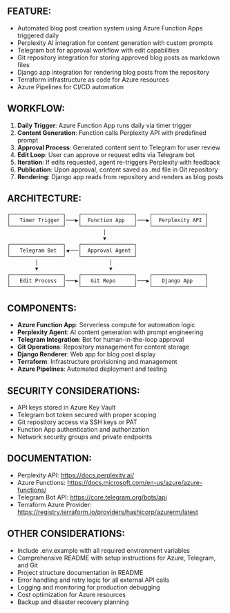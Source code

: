 ## FEATURE:

- Automated blog post creation system using Azure Function Apps triggered daily
- Perplexity AI integration for content generation with custom prompts
- Telegram bot for approval workflow with edit capabilities
- Git repository integration for storing approved blog posts as markdown files
- Django app integration for rendering blog posts from the repository
- Terraform infrastructure as code for Azure resources
- Azure Pipelines for CI/CD automation

## WORKFLOW:

1. **Daily Trigger**: Azure Function App runs daily via timer trigger
2. **Content Generation**: Function calls Perplexity API with predefined prompt
3. **Approval Process**: Generated content sent to Telegram for user review
4. **Edit Loop**: User can approve or request edits via Telegram bot
5. **Iteration**: If edits requested, agent re-triggers Perplexity with feedback
6. **Publication**: Upon approval, content saved as .md file in Git repository
7. **Rendering**: Django app reads from repository and renders as blog posts

## ARCHITECTURE:

```
┌─────────────────┐    ┌─────────────────┐    ┌─────────────────┐
│   Timer Trigger │───▶│  Function App   │───▶│  Perplexity API │
└─────────────────┘    └─────────────────┘    └─────────────────┘
                               │
                               ▼
┌─────────────────┐    ┌─────────────────┐
│   Telegram Bot  │◀───│  Approval Agent │
└─────────────────┘    └─────────────────┘
         │                       │
         ▼                       ▼
┌─────────────────┐    ┌─────────────────┐    ┌─────────────────┐
│   Edit Process  │───▶│   Git Repo      │───▶│   Django App    │
└─────────────────┘    └─────────────────┘    └─────────────────┘
```

## COMPONENTS:

- **Azure Function App**: Serverless compute for automation logic
- **Perplexity Agent**: AI content generation with prompt engineering
- **Telegram Integration**: Bot for human-in-the-loop approval
- **Git Operations**: Repository management for content storage
- **Django Renderer**: Web app for blog post display
- **Terraform**: Infrastructure provisioning and management
- **Azure Pipelines**: Automated deployment and testing

## SECURITY CONSIDERATIONS:

- API keys stored in Azure Key Vault
- Telegram bot token secured with proper scoping
- Git repository access via SSH keys or PAT
- Function App authentication and authorization
- Network security groups and private endpoints

## DOCUMENTATION:

- Perplexity API: https://docs.perplexity.ai/
- Azure Functions: https://docs.microsoft.com/en-us/azure/azure-functions/
- Telegram Bot API: https://core.telegram.org/bots/api
- Terraform Azure Provider: https://registry.terraform.io/providers/hashicorp/azurerm/latest

## OTHER CONSIDERATIONS:

- Include .env.example with all required environment variables
- Comprehensive README with setup instructions for Azure, Telegram, and Git
- Project structure documentation in README
- Error handling and retry logic for all external API calls
- Logging and monitoring for production debugging
- Cost optimization for Azure resources
- Backup and disaster recovery planning